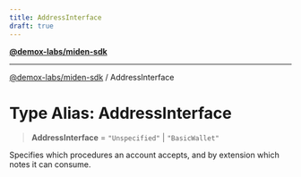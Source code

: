 ```yaml
---
title: AddressInterface
draft: true
---
```


[**@demox-labs/miden-sdk**](../index)

***

[@demox-labs/miden-sdk](../index) / AddressInterface

# Type Alias: AddressInterface

> **AddressInterface** = `"Unspecified"` \| `"BasicWallet"`

Specifies which procedures an account accepts, and by extension which notes it can consume.

